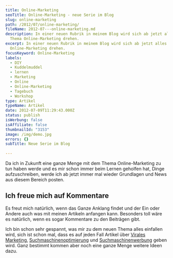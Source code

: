 ```yaml
---
title: Online-Marketing
seoTitle: Online-Marketing - neue Serie im Blog
slug: online-marketing
path: /2012/07/online-marketing/
fileName: 2012-07---online-marketing.md
description: In einer neuen Rubrik in meinem Blog wird sich ab jetzt alles ums
  Thema Online-Marketing drehen.
excerpt: In einer neuen Rubrik in meinem Blog wird sich ab jetzt alles ums Thema
  Online-Marketing drehen.
focusKeyword: Online-Marketing
labels:
  - DIY
  - Kuddelmuddel
  - lernen
  - Marketing
  - Online
  - Online-Marketing
  - Tagebuch
  - Workshop
type: Artikel
typeName: Artikel
date: 2012-07-09T11:29:43.000Z
status: publish
isWerbung: false
isAffiliate: false
thumbnailId: "3153"
image: /img/demo.jpg
errors: {}
subTitle: Neue Serie im Blog
  
---
```


Da ich in Zukunft eine ganze Menge mit dem Thema Online-Marketing zu tun haben
werde und es mir schon immer beim Lernen geholfen hat, Dinge aufzuschreiben,
werde ich ab jetzt immer mal wieder Grundlagen und News aus diesem Bereich
posten.

## Ich freue mich auf Kommentare

Es freut mich natürlich, wenn das Ganze Anklang findet und der Ein oder Andere
auch was mit meinen Artikeln anfangen kann. Besonders toll wäre es natürlich,
wenn es sogar Kommentare zu den Beiträgen gibt.

Ich bin schon sehr gespannt, was mir zu dem neuen Thema alles einfallen wird,
sich ist schon mal, dass es auf jeden Fall Artikel über
[Virales Marketing](/2012/07/virales-marketing-2/),
[Suchmaschinenoptimierung](/2012/07/suchmaschinenoptimierung-und-suchmoeglichkeiten-im-netz/)
und [Suchmaschinenwerbung](/2012/07/sea/) geben wird. Ganz bestimmt kommen aber
noch eine ganze Menge weitere Ideen dazu.

  
